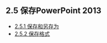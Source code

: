 ## 2.5  保存PowerPoint 2013

- [2.5.1  保存和另存为](./chapter2-5-1.md)
- [2.5.2  保存格式](./chapter2-5-2.md)

